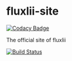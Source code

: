 # fluxlii-site

[![Codacy Badge](https://api.codacy.com/project/badge/Grade/9d158dba66a14e2d9131390d386fad44)](https://app.codacy.com/app/fluxlii/fluxlii-site?utm_source=github.com&utm_medium=referral&utm_content=fluxlii/fluxlii-site&utm_campaign=Badge_Grade_Settings)

The official site of fluxlii

[![Build Status](https://travis-ci.com/fluxlii/fluxlii-site.svg?branch=master)](https://travis-ci.com/fluxlii/fluxlii-site)